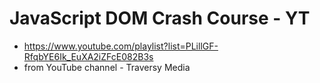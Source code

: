 # JavaScript DOM Crash Course - YT

- https://www.youtube.com/playlist?list=PLillGF-RfqbYE6Ik_EuXA2iZFcE082B3s
- from YouTube channel - Traversy Media
